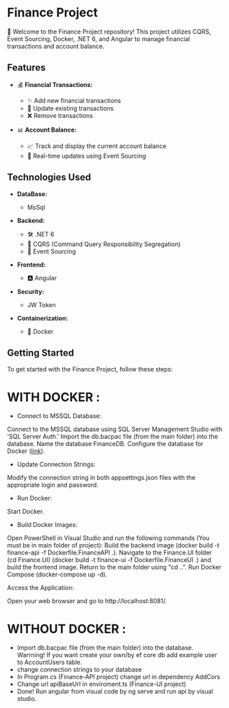 # Finance Project

🚀 Welcome to the Finance Project repository! This project utilizes CQRS, Event Sourcing, Docker, .NET 6, and Angular to manage financial transactions and account balance.

## Features

- 💰 **Financial Transactions:**
  - ✨ Add new financial transactions
  - 🔄 Update existing transactions
  - ❌ Remove transactions

- 📊 **Account Balance:**
  - 📈 Track and display the current account balance
  - 🔄 Real-time updates using Event Sourcing

## Technologies Used

- **DataBase:**
   - MsSql

- **Backend:**
  - 🛠️ .NET 6
  - 🔄 CQRS (Command Query Responsibility Segregation)
  - 🔄 Event Sourcing

- **Frontend:**
  - 🅰 Angular

- **Security:**
  - JW Token

- **Containerization:**
  - 🐳 Docker

## Getting Started

To get started with the Finance Project, follow these steps:

 # WITH DOCKER :

 - Connect to MSSQL Database:

Connect to the MSSQL database using SQL Server Management Studio with 'SQL Server Auth.'
Import the db.bacpac file (from the main folder) into the database.
Name the database FinanceDB.
Configure the database for Docker ([link](https://stackoverflow.com/questions/50166869/connect-to-sql-server-in-local-machine-host-from-docker-using-host-docker-inte)).
 - Update Connection Strings:

Modify the connection string in both appsettings.json files with the appropriate login and password.
 - Run Docker:

Start Docker.
 - Build Docker Images:

Open PowerShell in Visual Studio and run the following commands (You must be in main folder of project):
Build the backend image (docker build -t finance-api -f Dockerfile.FinanceAPI .).
Navigate to the Finance.UI folder (cd Finance.UI) (docker build -t finance-ui -f Dockerfile.FinanceUI .) and build the frontend image.
Return to the main folder using "cd ..".
Run Docker Compose (docker-compose up -d).

Access the Application:

Open your web browser and go to http://localhost:8081/.


 # WITHOUT DOCKER :

 - Import db.bacpac file (from the main folder) into the database. Warrning! If you want create your own/by ef core db add example user to AccountUsers table.
 - change connection strings to your database
 - In Program.cs (Finance-API project) change url in dependency AddCors
 - Change url apiBaseUrl in enviroment.ts (Finance-UI project)
 - Done! Run angular from visual code by ng serve and run api by visual studio.
